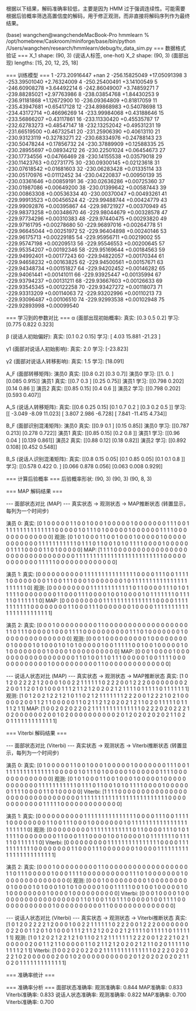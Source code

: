 根据以下结果，解码准确率较低，主要是因为 HMM 过于强调连续性。可能需要根据后验概率筛选高置信度的解码，用于修正观测，而非直接将解码序列作为最终结果。


(base) wangchen@wangchendeMacBook-Pro hmmlearn % /opt/homebrew/Caskroom/miniforge/base/bin/python /Users/wangchen/research/hmmlearn/debug/tv_data_sim.py
=== 数据格式验证 ===
X_1 shape: (90, 3) (说话人标签, one-hot)
X_2 shape: (90, 3) (面部出现)
lengths: [15, 20, 12, 25, 18]

=== 训练模型 ===
         1    -273.20916447             +nan
         2    -256.15825049     +17.05091398
         3    -253.39501040      +2.76324009
         4    -250.25400491      +3.14100549
         5    -246.60908278      +3.64492214
         6    -242.86049007      +3.74859271
         7    -239.88285021      +2.97763986
         8    -238.03854768      +1.84430253
         9    -236.91181868      +1.12672900
        10    -236.09364809      +0.81817059
        11    -235.43947681      +0.65417128
        12    -234.89868983      +0.54078698
        13    -234.43172714      +0.46696269
        14    -233.99984068      +0.43188646
        15    -233.56866207      +0.43117861
        16    -233.11330420      +0.45535787
        17    -232.62783273      +0.48547147
        18    -232.13252042      +0.49531231
        19    -231.66519500      +0.46732541
        20    -231.25906390      +0.40613110
        21    -230.93123119      +0.32783271
        22    -230.68334976      +0.24788143
        23    -230.50478244      +0.17856732
        24    -230.37889909      +0.12588335
        25    -230.28955697      +0.08934212
        26    -230.22501024      +0.06454673
        27    -230.17734556      +0.04766469
        28    -230.14155538      +0.03579018
        29    -230.11423763      +0.02731775
        30    -230.09300145      +0.02123618
        31    -230.07618542      +0.01681603
        32    -230.06283428      +0.01335114
        33    -230.05170976      +0.01112452
        34    -230.04220837      +0.00950139
        35    -230.03361646      +0.00859191
        36    -230.02636286      +0.00725360
        37    -230.01987086      +0.00649200
        38    -230.01399642      +0.00587443
        39    -230.00863308      +0.00536334
        40    -230.00370047      +0.00493261
        41    -229.99913523      +0.00456524
        42    -229.99488744      +0.00424779
        43    -229.99092876      +0.00395867
        44    -229.98721927      +0.00370949
        45    -229.98373258      +0.00348670
        46    -229.98044679      +0.00328578
        47    -229.97734296      +0.00310383
        48    -229.97440475      +0.00293820
        49    -229.97161795      +0.00278680
        50    -229.96897016      +0.00264778
        51    -229.96645044      +0.00251972
        52    -229.96404898      +0.00240146
        53    -229.96175713      +0.00229185
        54    -229.95956711      +0.00219002
        55    -229.95747198      +0.00209513
        56    -229.95546553      +0.00200645
        57    -229.95354207      +0.00192346
        58    -229.95169644      +0.00184563
        59    -229.94992401      +0.00177243
        60    -229.94822057      +0.00170344
        61    -229.94658232      +0.00163825
        62    -229.94500561      +0.00157671
        63    -229.94348734      +0.00151827
        64    -229.94202452      +0.00146282
        65    -229.94061441      +0.00141011
        66    -229.93925447      +0.00135994
        67    -229.93794237      +0.00131211
        68    -229.93667603      +0.00126633
        69    -229.93545345      +0.00122258
        70    -229.93427272      +0.00118073
        71    -229.93313209      +0.00114063
        72    -229.93202996      +0.00110213
        73    -229.93096487      +0.00106510
        74    -229.92993538      +0.00102948
        75    -229.92893998      +0.00099540

=== 学习到的参数对比 ===
α (面部出现初始概率):
真实: [0.3 0.5 0.2]
学习: [0.775 0.822 0.323]

β (说话人初始偏好):
真实: [0.1  0.2  0.15]
学习: [  4.03   15.881 -21.23 ]

γ1 (面部对说话人初始影响):
真实: 2.0
学习: [-23.823]

γ2 (面部对说话人转移影响):
真实: 1.5
学习: [18.091]

A_F (面部转移矩阵):
演员0 真实: [[0.8 0.2]
 [0.3 0.7]]
演员0 学习: [[1.    0.   ]
 [0.085 0.915]]
演员1 真实: [[0.7  0.3 ]
 [0.25 0.75]]
演员1 学习: [[0.798 0.202]
 [0.14  0.86 ]]
演员2 真实: [[0.85 0.15]
 [0.4  0.6 ]]
演员2 学习: [[0.798 0.202]
 [0.593 0.407]]

A_S (说话人转移矩阵):
真实: [[0.6  0.25 0.15]
 [0.1  0.7  0.2 ]
 [0.3  0.2  0.5 ]]
学习: [[ -3.049  -8.09   11.023]
 [  3.807   2.986  -6.728]
 [  7.841 -11.415   4.734]]

B_F (面部识别混淆矩阵):
演员0 真实: [[0.9  0.1 ]
 [0.15 0.85]]
演员0 学习: [[0.787 0.213]
 [0.278 0.722]]
演员1 真实: [[0.85 0.15]
 [0.2  0.8 ]]
演员1 学习: [[0.96  0.04 ]
 [0.139 0.861]]
演员2 真实: [[0.88 0.12]
 [0.18 0.82]]
演员2 学习: [[0.892 0.108]
 [0.452 0.548]]

B_S (说话人识别混淆矩阵):
真实: [[0.8  0.15 0.05]
 [0.1  0.85 0.05]
 [0.1  0.1  0.8 ]]
学习: [[0.578 0.422 0.   ]
 [0.066 0.878 0.056]
 [0.063 0.008 0.929]]

=== 计算后验概率 ===
后验概率形状: 
(90, 3)
(90, 3)
(90, 8, 3)

=== MAP 解码结果 ===

--- 面部状态对比 (MAP) ---
真实状态 -> 观测状态 -> MAP推断状态 (转置显示，每列为一个时间步)

演员 0:
真实: [0 1 0 0 0 0 0 1 1 0 0 1 0 0 0 1 0 0 0 0 0 1 0 0 0 0 0 0 0 1 1 1 0 0 1 1 1
 1 1 1 1 1 1 1 1 1 1 1 1 0 0 0 0 0 1 0 1 1 1 0 1 0 0 0 0 0 1 0 0 0 0 0 0 1
 1 1 1 0 0 0 0 0 0 0 0 0 0 0 0 0]
观测: [0 1 0 1 0 0 0 1 1 0 0 1 0 0 0 1 0 0 0 0 0 1 0 0 0 0 0 0 0 0 0 0 0 0 1 1 1
 1 1 1 1 1 1 1 1 0 1 1 1 0 1 1 0 0 1 0 1 0 1 1 1 1 0 0 0 0 1 0 0 0 0 0 0 1
 1 1 1 0 0 0 0 1 1 0 1 0 0 0 0 0]
MAP:  [1 1 1 1 0 0 0 0 0 0 0 0 0 0 0 0 0 0 0 0 0 0 0 0 0 0 0 0 0 0 0 0 0 0 0 1 1
 1 1 1 1 1 1 1 1 1 1 1 1 1 1 1 1 1 1 1 1 1 1 1 0 0 0 0 0 0 0 0 0 0 0 0 1 1
 1 1 1 0 0 0 0 0 0 0 0 0 0 0 0 0]

演员 1:
真实: [0 0 0 0 0 0 0 0 0 0 1 1 1 1 1 1 1 1 1 1 1 1 1 1 1 0 0 0 0 1 1 1 0 0 1 1 1
 1 1 0 0 0 0 0 0 0 0 1 1 0 0 1 1 1 0 0 0 1 0 0 0 0 0 0 0 1 0 1 1 1 1 1 1 1
 1 1 1 1 1 1 1 1 1 1 1 1 1 1 1 0]
观测: [0 0 0 0 0 0 0 0 0 1 1 1 1 1 1 1 1 1 1 1 1 0 1 1 0 0 0 0 1 1 1 0 1 0 1 1 1
 1 1 0 0 0 0 0 0 0 0 1 1 0 0 0 1 1 1 0 0 0 0 1 0 0 1 0 0 0 0 1 0 1 1 1 1 1
 1 1 0 1 1 1 1 1 0 1 1 1 1 1 1 0]
MAP:  [0 0 0 0 0 0 0 0 0 1 1 1 1 1 1 1 1 1 1 1 1 1 1 1 0 0 0 0 1 1 1 1 1 1 1 1 1
 1 1 0 0 0 0 0 0 0 0 1 1 0 0 0 1 1 1 0 0 0 0 0 0 0 1 0 0 0 0 1 1 1 1 1 1 1
 1 1 1 1 1 1 1 1 1 1 1 1 1 1 1 1]

演员 2:
真实: [0 0 0 1 0 0 0 0 0 0 0 0 0 1 1 0 0 0 0 0 0 0 0 0 0 0 0 0 0 0 0 0 0 1 1 0 1
 1 1 0 0 0 0 0 1 0 0 0 1 1 1 1 0 0 0 0 0 0 0 0 0 0 1 1 1 0 1 0 0 0 0 0 0 0
 1 0 0 0 0 0 0 0 0 0 0 0 0 0 0 0]
观测: [0 0 0 1 0 0 0 0 0 0 0 0 0 1 0 0 0 0 0 0 0 0 0 1 0 0 0 0 1 0 1 0 0 0 1 0 1
 0 1 0 0 0 0 0 1 0 0 1 1 1 1 1 0 0 1 0 0 1 0 0 0 0 0 1 0 1 0 0 0 0 0 0 0 0
 1 0 0 0 0 1 0 0 0 0 0 0 0 0 0 0]
MAP:  [0 0 0 1 0 0 0 0 1 0 0 0 0 0 0 0 0 0 0 0 0 0 0 0 0 0 0 1 1 0 1 0 0 1 1 0 1
 1 1 0 0 0 0 0 1 0 0 1 1 1 1 0 0 0 0 0 0 0 0 0 0 0 0 1 0 0 0 0 0 0 0 0 0 0
 1 1 0 0 0 0 0 0 0 0 0 0 0 0 0 0]

--- 说话人状态对比 (MAP) ---
真实状态 -> 观测状态 -> MAP推断状态
真实: [1 0 1 2 0 2 2 2 2 1 2 0 0 0 1 0 0 2 2 1 1 1 1 1 1 0 2 2 2 0 0 1 2 2 2 0 0
 0 0 0 0 0 0 2 2 0 0 1 1 2 0 1 0 1 0 0 0 1 1 1 2 1 1 2 1 2 0 2 0 2 1 2 1 1
 1 1 0 1 1 1 1 1 0 1 1 1 1 1 1 1]
观测: [1 0 1 2 0 2 1 2 2 1 2 1 0 1 1 0 2 1 2 1 1 1 1 1 1 1 2 2 2 0 0 1 2 2 2 1 0
 2 1 0 0 0 0 0 2 0 0 1 1 2 1 1 0 0 0 0 0 1 1 0 2 1 1 2 1 2 0 2 0 2 1 2 1 1
 0 2 0 1 1 1 1 1 0 1 1 1 1 2 1 1]
MAP:  [1 0 0 2 0 2 0 2 2 0 2 1 1 1 1 1 1 1 1 1 1 1 1 1 1 0 2 2 2 0 2 0 2 2 2 1 0
 2 0 0 0 0 0 0 2 0 0 1 0 2 0 0 0 0 0 0 0 0 0 0 2 0 1 2 0 2 0 2 0 2 0 2 1 1
 0 2 0 1 1 1 1 1 1 1 1 1 1 1 1 1]

=== Viterbi 解码结果 ===

--- 面部状态对比 (Viterbi) ---
真实状态 -> 观测状态 -> Viterbi推断状态 (转置显示，每列为一个时间步)

演员 0:
真实: [0 1 0 0 0 0 0 1 1 0 0 1 0 0 0 1 0 0 0 0 0 1 0 0 0 0 0 0 0 1 1 1 0 0 1 1 1
 1 1 1 1 1 1 1 1 1 1 1 1 0 0 0 0 0 1 0 1 1 1 0 1 0 0 0 0 0 1 0 0 0 0 0 0 1
 1 1 1 0 0 0 0 0 0 0 0 0 0 0 0 0]
观测: [0 1 0 1 0 0 0 1 1 0 0 1 0 0 0 1 0 0 0 0 0 1 0 0 0 0 0 0 0 0 0 0 0 0 1 1 1
 1 1 1 1 1 1 1 1 0 1 1 1 0 1 1 0 0 1 0 1 0 1 1 1 1 0 0 0 0 1 0 0 0 0 0 0 1
 1 1 1 0 0 0 0 1 1 0 1 0 0 0 0 0]
Viterbi: [1 1 1 1 0 0 0 0 0 0 0 0 0 0 0 0 0 0 0 0 0 0 0 0 0 0 0 0 0 0 0 0 0 0 0 1 1
 1 1 1 1 1 1 1 1 1 1 1 1 1 1 1 1 1 1 1 1 1 1 1 0 0 0 0 0 0 0 0 0 0 0 0 1 1
 1 1 1 0 0 0 0 0 0 0 0 0 0 0 0 0]

演员 1:
真实: [0 0 0 0 0 0 0 0 0 0 1 1 1 1 1 1 1 1 1 1 1 1 1 1 1 0 0 0 0 1 1 1 0 0 1 1 1
 1 1 0 0 0 0 0 0 0 0 1 1 0 0 1 1 1 0 0 0 1 0 0 0 0 0 0 0 1 0 1 1 1 1 1 1 1
 1 1 1 1 1 1 1 1 1 1 1 1 1 1 1 0]
观测: [0 0 0 0 0 0 0 0 0 1 1 1 1 1 1 1 1 1 1 1 1 0 1 1 0 0 0 0 1 1 1 0 1 0 1 1 1
 1 1 0 0 0 0 0 0 0 0 1 1 0 0 0 1 1 1 0 0 0 0 1 0 0 1 0 0 0 0 1 0 1 1 1 1 1
 1 1 0 1 1 1 1 1 0 1 1 1 1 1 1 0]
Viterbi: [0 0 0 0 0 0 0 0 0 1 1 1 1 1 1 1 1 1 1 1 1 1 1 1 0 0 0 0 1 1 1 1 1 1 1 1 1
 1 1 0 0 0 0 0 0 0 0 1 1 0 0 0 1 1 1 0 0 0 0 0 0 0 1 0 0 0 0 1 1 1 1 1 1 1
 1 1 1 1 1 1 1 1 1 1 1 1 1 1 1 1]

演员 2:
真实: [0 0 0 1 0 0 0 0 0 0 0 0 0 1 1 0 0 0 0 0 0 0 0 0 0 0 0 0 0 0 0 0 0 1 1 0 1
 1 1 0 0 0 0 0 1 0 0 0 1 1 1 1 0 0 0 0 0 0 0 0 0 0 1 1 1 0 1 0 0 0 0 0 0 0
 1 0 0 0 0 0 0 0 0 0 0 0 0 0 0 0]
观测: [0 0 0 1 0 0 0 0 0 0 0 0 0 1 0 0 0 0 0 0 0 0 0 1 0 0 0 0 1 0 1 0 0 0 1 0 1
 0 1 0 0 0 0 0 1 0 0 1 1 1 1 1 0 0 1 0 0 1 0 0 0 0 0 1 0 1 0 0 0 0 0 0 0 0
 1 0 0 0 0 1 0 0 0 0 0 0 0 0 0 0]
Viterbi: [0 0 0 1 0 0 0 0 1 0 0 0 0 0 0 0 0 0 0 0 0 0 0 0 0 0 0 1 1 0 1 0 0 1 1 0 1
 1 1 0 0 0 0 0 1 0 0 1 1 1 1 0 0 0 0 0 0 0 0 0 0 0 0 1 0 0 0 0 0 0 0 0 0 0
 1 1 0 0 0 0 0 0 0 0 0 0 0 0 0 0]

--- 说话人状态对比 (Viterbi) ---
真实状态 -> 观测状态 -> Viterbi推断状态
真实: [1 0 1 2 0 2 2 2 2 1 2 0 0 0 1 0 0 2 2 1 1 1 1 1 1 0 2 2 2 0 0 1 2 2 2 0 0
 0 0 0 0 0 0 2 2 0 0 1 1 2 0 1 0 1 0 0 0 1 1 1 2 1 1 2 1 2 0 2 0 2 1 2 1 1
 1 1 0 1 1 1 1 1 0 1 1 1 1 1 1 1]
观测: [1 0 1 2 0 2 1 2 2 1 2 1 0 1 1 0 2 1 2 1 1 1 1 1 1 1 2 2 2 0 0 1 2 2 2 1 0
 2 1 0 0 0 0 0 2 0 0 1 1 2 1 1 0 0 0 0 0 1 1 0 2 1 1 2 1 2 0 2 0 2 1 2 1 1
 0 2 0 1 1 1 1 1 0 1 1 1 1 2 1 1]
Viterbi: [1 0 0 2 0 2 0 2 2 0 2 1 1 1 1 1 1 1 1 1 1 1 1 1 1 0 2 2 2 0 2 0 2 2 2 1 0
 2 0 0 0 0 0 0 2 0 0 1 0 2 0 0 0 0 0 0 0 0 0 0 2 0 1 2 0 2 0 2 0 2 0 2 1 1
 0 2 0 1 1 1 1 1 1 1 1 1 1 1 1 1]

=== 准确率统计 ===

=== 准确率分析 ===
面部状态准确率:
  观测准确率: 0.844
  MAP准确率:  0.833
  Viterbi准确率: 0.833
说话人状态准确率:
  观测准确率: 0.822
  MAP准确率:  0.700
  Viterbi准确率: 0.700